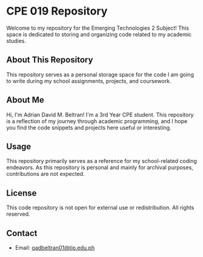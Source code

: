 # CPE 019 Repository

Welcome to my repository for the Emerging Technologies 2 Subject! This space is dedicated to storing and organizing code related to my academic studies.

## About This Repository

This repository serves as a personal storage space for the code I am going to write during my school assignments, projects, and coursework. 

## About Me

Hi, I'm Adrian David M. Beltran! I'm a 3rd Year CPE student. This repository is a reflection of my journey through academic programming, and I hope you find the code snippets and projects here useful or interesting.

## Usage

This repository primarily serves as a reference for my school-related coding endeavors. As this repository is personal and mainly for archival purposes, contributions are not expected.

## License

This code repository is not open for external use or redistribution. All rights reserved.

## Contact

- Email: qadbeltran01@tip.edu.ph
